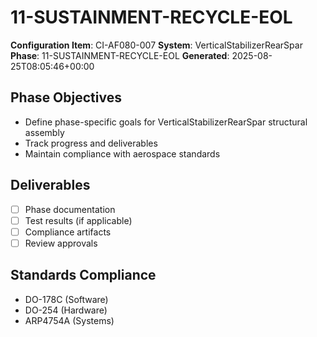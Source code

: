 # 11-SUSTAINMENT-RECYCLE-EOL

**Configuration Item**: CI-AF080-007
**System**: VerticalStabilizerRearSpar
**Phase**: 11-SUSTAINMENT-RECYCLE-EOL
**Generated**: 2025-08-25T08:05:46+00:00

## Phase Objectives
- Define phase-specific goals for VerticalStabilizerRearSpar structural assembly
- Track progress and deliverables
- Maintain compliance with aerospace standards

## Deliverables
- [ ] Phase documentation
- [ ] Test results (if applicable)
- [ ] Compliance artifacts
- [ ] Review approvals

## Standards Compliance
- DO-178C (Software)
- DO-254 (Hardware)
- ARP4754A (Systems)

